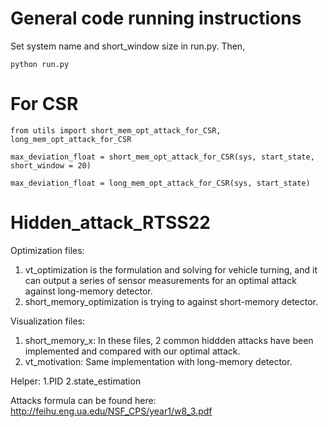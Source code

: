 # General code running instructions
Set system name and short_window size in run.py. Then,
```
python run.py
```

# For CSR
```
from utils import short_mem_opt_attack_for_CSR, long_mem_opt_attack_for_CSR

max_deviation_float = short_mem_opt_attack_for_CSR(sys, start_state, short_window = 20)

max_deviation_float = long_mem_opt_attack_for_CSR(sys, start_state)

```

# Hidden_attack_RTSS22

Optimization files:
1. vt_optimization is the formulation and solving for vehicle turning, and it can output a series of sensor measurements for an
 optimal attack against long-memory detector.
2. short_memory_optimization is trying to against short-memory detector.

Visualization files:
1. short_memory_x: In these files, 2 common hiddden attacks have been implemented and compared with our optimal attack.
2. vt_motivation: Same implementation with long-memory detector.

Helper:
1.PID
2.state_estimation

Attacks formula can be found here: http://feihu.eng.ua.edu/NSF_CPS/year1/w8_3.pdf
